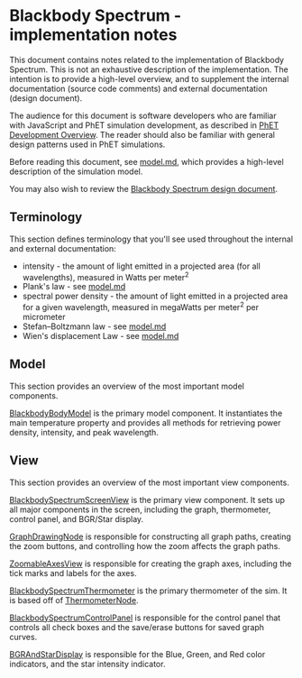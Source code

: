 # Blackbody Spectrum - implementation notes

This document contains notes related to the implementation of Blackbody Spectrum. This is not an exhaustive description
of the implementation.  The intention is to provide a high-level overview, and to supplement the internal documentation
(source code comments) and external documentation (design document).

The audience for this document is software developers who are familiar with JavaScript and PhET simulation development,
as described in [PhET Development Overview](http://bit.ly/phet-html5-development-overview).  The reader should also be
familiar with general design patterns used in PhET simulations.

Before reading this document, see [model.md](https://github.com/phetsims/blackbody-spectrum/tree/master/doc/model.md),
which provides a high-level description of the simulation model.

You may also wish to review the [Blackbody Spectrum design document](https://docs.google.com/document/d/12s243GhPT8Z17XoYPJmXVNNEWDIhRQkqhsAP8Oi7Twk/edit).

## Terminology

This section defines terminology that you'll see used throughout the internal and external documentation:

* intensity - the amount of light emitted in a projected area (for all wavelengths), measured in Watts per meter<sup>2</sup>
* Plank's law - see [model.md](https://github.com/phetsims/blackbody-spectrum/tree/master/doc/model.md)
* spectral power density - the amount of light emitted in a projected area for a given wavelength, measured in megaWatts per meter<sup>2</sup> per micrometer
* Stefan–Boltzmann law - see [model.md](https://github.com/phetsims/blackbody-spectrum/tree/master/doc/model.md)
* Wien's displacement Law - see [model.md](https://github.com/phetsims/blackbody-spectrum/tree/master/doc/model.md)

## Model

This section provides an overview of the most important model components.

[BlackbodyBodyModel](https://github.com/phetsims/blackbody-spectrum/blob/master/js/blackbody-spectrum/model/BlackbodyBodyModel.js) is the primary model component. It instantiates the main temperature property and provides all methods for retrieving power density, intensity, and peak wavelength.

## View

This section provides an overview of the most important view components.

[BlackbodySpectrumScreenView](https://github.com/phetsims/blackbody-spectrum/blob/master/js/blackbody-spectrum/view/BlackbodySpectrumScreenView.js) is the primary view component. It sets up all major components in the screen, including the graph, thermometer, control panel, and BGR/Star display.

[GraphDrawingNode](https://github.com/phetsims/blackbody-spectrum/blob/master/js/blackbody-spectrum/view/GraphDrawingNode.js) is responsible for constructing all graph paths, creating the zoom buttons, and controlling how the zoom affects the graph paths.

[ZoomableAxesView](https://github.com/phetsims/blackbody-spectrum/blob/master/js/blackbody-spectrum/view/ZoomableAxesView.js) is responsible for creating the graph axes, including the tick marks and labels for the axes.

[BlackbodySpectrumThermometer](https://github.com/phetsims/blackbody-spectrum/blob/master/js/blackbody-spectrum/view/BlackbodySpectrumThermometer.js) is the primary thermometer of the sim. It is based off of [ThermometerNode](https://github.com/phetsims/scenery-phet/blob/master/js/ThermometerNode.js).

[BlackbodySpectrumControlPanel](https://github.com/phetsims/blackbody-spectrum/blob/master/js/blackbody-spectrum/view/BlackbodySpectrumControlPanel.js) is responsible for the control panel that controls all check boxes and the save/erase buttons for saved graph curves.

[BGRAndStarDisplay](https://github.com/phetsims/blackbody-spectrum/blob/master/js/blackbody-spectrum/view/BGRAndStarDisplay.js) is responsible for the Blue, Green, and Red color indicators, and the star intensity indicator.

